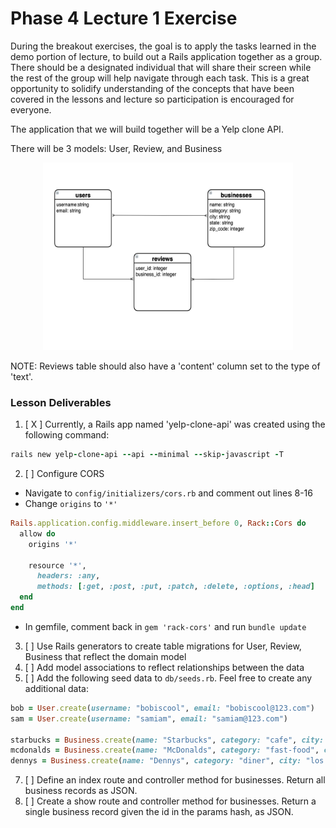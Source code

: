 # Phase 4 Lecture 1 Exercise

During the breakout exercises, the goal is to apply the tasks learned in the demo portion of lecture, to build out a Rails application together as a group. There should be a designated individual that will share their screen while the rest of the group will help navigate through each task. This is a great opportunity to solidify understanding of the concepts that have been covered in the lessons and lecture so participation is encouraged for everyone.

The application that we will build together will be a Yelp clone API.

There will be 3 models: User, Review, and Business

<p align="center">
    <img src="../public/exercise.png" width="400" height="300">
</p>

NOTE: Reviews table should also have a 'content' column set to the type of 'text'.

### Lesson Deliverables

1. [ X ] Currently, a Rails app named 'yelp-clone-api' was created using the following command:

```rb
rails new yelp-clone-api --api --minimal --skip-javascript -T
```

2. [ ] Configure CORS

- Navigate to `config/initializers/cors.rb` and comment out lines 8-16
- Change `origins` to `'*'`

```rb
Rails.application.config.middleware.insert_before 0, Rack::Cors do
  allow do
    origins '*'

    resource '*',
      headers: :any,
      methods: [:get, :post, :put, :patch, :delete, :options, :head]
  end
end
```

- In gemfile, comment back in `gem 'rack-cors'` and run `bundle update`

3. [ ] Use Rails generators to create table migrations for User, Review, Business that reflect the domain model
4. [ ] Add model associations to reflect relationships between the data
5. [ ] Add the following seed data to `db/seeds.rb`. Feel free to create any additional data:

```rb
bob = User.create(username: "bobiscool", email: "bobiscool@123.com")
sam = User.create(username: "samiam", email: "samiam@123.com")

starbucks = Business.create(name: "Starbucks", category: "cafe", city: "north pole", state: "california", zip_code: 100099)
mcdonalds = Business.create(name: "McDonalds", category: "fast-food", city: "south pole", state: "california", zip_code: 100099)
dennys = Business.create(name: "Dennys", category: "diner", city: "los angeles", state: "california", zip_code: 100099)
```

7. [ ] Define an index route and controller method for businesses. Return all business records as JSON.
8. [ ] Create a show route and controller method for businesses. Return a single business record given the id in the params hash, as JSON.
